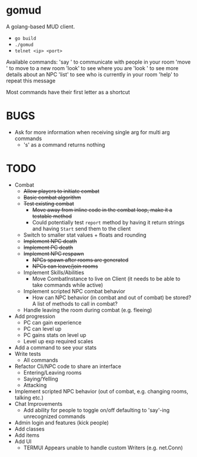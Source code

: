 # gomud

A golang-based MUD client.
* `go build`
* `./gomud`
* `telnet <ip> <port>`

Available commands:
'say <message>' to communicate with people in your room
'move <exit key>' to move to a new room
'look' to see where you are
'look <npc name>' to see more details about an NPC
'list' to see who is currently in your room
'help' to repeat this message

Most commands have their first letter as a shortcut

# BUGS

* Ask for more information when receiving single arg for multi arg commands
  * 's' as a command returns nothing

# TODO

* Combat
  * ~~Allow players to initiate combat~~
  * ~~Basic combat algorithm~~
  * ~~Test existing combat~~
    * ~~Move away from inline code in the combat loop, make it a testable method~~
    * Could potentially test `report` method by having it return strings and having `Start` send them to the client
  * Switch to smaller stat values + floats and rounding
  * ~~Implement NPC death~~
  * ~~Implement PC death~~
  * ~~Implement NPC respawn~~
    * ~~NPCs spawn after rooms are generated~~
    * ~~NPCs can leave/join rooms~~
  * Implement Skills/Abilities
    * Move CombatInstance to live on Client (it needs to be able to take commands while active)
  * Implement scripted NPC combat behavior
    * How can NPC behavior (in combat and out of combat) be stored? A list of methods to call in combat?
  * Handle leaving the room during combat (e.g. fleeing)
* Add progression
  * PC can gain experience
  * PC can level up
  * PC gains stats on level up
  * Level up exp required scales
* Add a command to see your stats
* Write tests
  * All commands
* Refactor Cli/NPC code to share an interface
  * Entering/Leaving rooms
  * Saying/Yelling
  * Attacking
* Implement scripted NPC behavior (out of combat, e.g. changing rooms, talking etc.)
* Chat Improvements
  * Add ability for people to toggle on/off defaulting to 'say'-ing unrecognized commands
* Admin login and features (kick people)
* Add classes
* Add items
* Add UI
  * TERMUI Appears unable to handle custom Writers (e.g. net.Conn)
